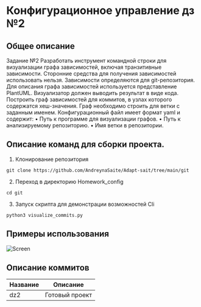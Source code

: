 # Конфигурационное управление дз №2
## Общее описание
Задание №2
Разработать инструмент командной строки для визуализации графа
зависимостей, включая транзитивные зависимости. Сторонние средства для
получения зависимостей использовать нельзя.
Зависимости определяются для git-репозитория. Для описания графа
зависимостей используется представление PlantUML. Визуализатор должен
выводить результат в виде кода. Построить граф зависимостей для 
коммитов, в узлах которого содержатся хеш-значения. Граф необходимо 
строить для ветки с заданным именем.
Конфигурационный файл имеет формат yaml и содержит:
• Путь к программе для визуализации графов.
• Путь к анализируемому репозиторию.
• Имя ветки в репозитории.
##  Описание команд для сборки проекта.
1. Клонирование репозитория 

```git clone https://github.com/AndreynaSaite/Adapt-sait/tree/main/git```

2. Переход в директорию Homework_config

```cd git```

3. Запуск скрипта для демонстрации возможностей Cli

```python3 visualize_commits.py```

## Примеры использования
![Screen](https://github.com/AndreynaSaite/Adapt-sait/blob/main/git/%D0%B8%D0%B7%D0%BE%D0%B1%D1%80%D0%B0%D0%B6%D0%B5%D0%BD%D0%B8%D0%B5.png)

<!--описание коммитов-->
## Описание коммитов
| Название | Описание                                                                             |
|------------------|----------------------------------------------------------------------------- |
| dz2	    | Готовый проект                                                               |

